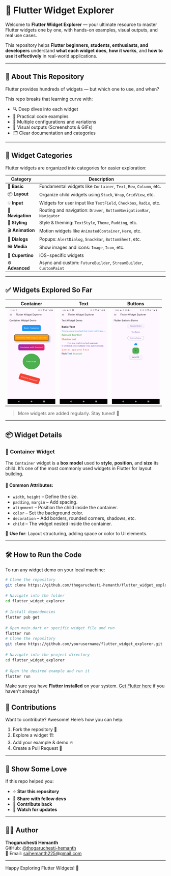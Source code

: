 # 📱 Flutter Widget Explorer

Welcome to **Flutter Widget Explorer** — your ultimate resource to master Flutter widgets one by one, with hands-on examples, visual outputs, and real use cases.

This repository helps **Flutter beginners, students, enthusiasts, and developers** understand **what each widget does**, **how it works**, and **how to use it effectively** in real-world applications.

---

## 📌 About This Repository

Flutter provides hundreds of widgets — but which one to use, and when?

This repo breaks that learning curve with:
- 🔍 Deep dives into each widget
- 🧪 Practical code examples
- 🧩 Multiple configurations and variations
- 📸 Visual outputs (Screenshots & GIFs)
- 🗂️ Clear documentation and categories

---

## 🧩 Widget Categories

Flutter widgets are organized into categories for easier exploration:

| Category           | Description |
|--------------------|-------------|
| 🧱 **Basic**        | Fundamental widgets like `Container`, `Text`, `Row`, `Column`, etc. |
| 📦 **Layout**       | Organize child widgets using `Stack`, `Wrap`, `GridView`, etc. |
| 💡 **Input**        | Widgets for user input like `TextField`, `Checkbox`, `Radio`, etc. |
| 🧭 **Navigation**   | Routing and navigation: `Drawer`, `BottomNavigationBar`, `Navigator` |
| 🎨 **Styling**      | Style & theming: `TextStyle`, `Theme`, `Padding`, etc. |
| 🎬 **Animation**    | Motion widgets like `AnimatedContainer`, `Hero`, etc. |
| 💬 **Dialogs**      | Popups: `AlertDialog`, `SnackBar`, `BottomSheet`, etc. |
| 🖼️ **Media**        | Show images and icons: `Image`, `Icon`, etc. |
| 🍏 **Cupertino**    | iOS-specific widgets |
| ⚙️ **Advanced**     | Async and custom: `FutureBuilder`, `StreamBuilder`, `CustomPaint` |

---

## ✅ Widgets Explored So Far
|     Container      |    Text            |        Buttons     |
|--------------------|--------------------|--------------------|
| <div align="center"><img src="assets/outputs/container_widget_output.png" alt="Container Widget" width="150" height="300"></div> | <div align="center"><img src="assets/outputs/text_widget_output.png" alt="Text Widget" width="150" height="300"></div> | <div align="center"><img src="assets/outputs/types_of_buttons_output.png" alt="Buttons" width="150" height="300"></div> |
> More widgets are added regularly. Stay tuned! 🚀

---
## 📦 Widget Details

### 🧱 Container Widget

The `Container` widget is a **box model** used to **style**, **position**, and **size** its child. It’s one of the most commonly used widgets in Flutter for layout building.

#### 🔧 Common Attributes:
- `width`, `height` – Define the size.
- `padding`, `margin` – Add spacing.
- `alignment` – Position the child inside the container.
- `color` – Set the background color.
- `decoration` – Add borders, rounded corners, shadows, etc.
- `child` – The widget nested inside the container.

📌 **Use for**: Layout structuring, adding space or color to UI elements.

---

## 🛠 How to Run the Code

To run any widget demo on your local machine:

```bash
# Clone the repository
git clone https://github.com/thogaruchesti-hemanth/flutter_widget_explorer.git

# Navigate into the folder
cd flutter_widget_explorer

# Install dependencies
flutter pub get

# Open main.dart or specific widget file and run
flutter run
# Clone the repository
git clone https://github.com/yourusername/flutter_widget_explorer.git

# Navigate into the project directory
cd flutter_widget_explorer

# Open the desired example and run it
flutter run
```

Make sure you have **Flutter installed** on your system. [Get Flutter here](https://flutter.dev/docs/get-started/install) if you haven't already!

## 🤝 Contributions
Want to contribute? Awesome! Here’s how you can help:
1. Fork the repository 🍴
2. Explore a widget 🏗️
3. Add your example & demo 🔥
4. Create a Pull Request 🚀

---

## 🌟 Show Some Love

If this repo helped you:

- ⭐ **Star this repository**
- 🔁 **Share with fellow devs**
- 🤝 **Contribute back**
- 🔔 **Watch for updates**

---

## 👨‍💻 Author

**Thogaruchesti Hemanth**  
GitHub: [@thogaruchesti-hemanth](https://github.com/thogaruchesti-hemanth)  
📧 Email: saihemanth225@gmail.com

---

Happy Exploring Flutter Widgets! 🚀
